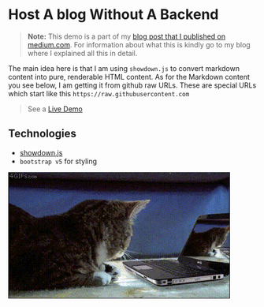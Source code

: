 # Host A blog Without A Backend

> **Note:** This demo is a part of my [blog post that I published on medium.com](#). For information about what this is kindly go to my blog where I explained all this in detail.

The main idea here is that I am using `showdown.js` to convert markdown content into pure, renderable HTML content. As for the Markdown content you see below, I am getting it from github raw URLs. These are special URLs which start like this `https://raw.githubusercontent.com`

> See a [Live Demo](https://blankscreen-exe.github.io/host-a-blog-without-a-backend/)

## Technologies

- [showdown.js](https://showdownjs.com)
- `bootstrap v5` for styling

![cat_gif](https://raw.githubusercontent.com/Blankscreen-exe/host-a-blog-without-a-backend/refs/heads/main/docs/cat.gif)